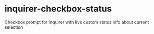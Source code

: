 # inquirer-checkbox-status
Checkbox prompt for Inquirer with live custom status info about current selection

